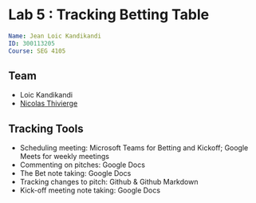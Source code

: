 # Lab 5 : Tracking Betting Table
```yaml
Name: Jean Loic Kandikandi
ID: 300113205
Course: SEG 4105
```
## Team
- Loic Kandikandi
- [Nicolas Thivierge](https://github.com/Nico242001/seg4105_playground/blob/main/lab05/README.md)

## Tracking Tools
- Scheduling meeting: Microsoft Teams for Betting and Kickoff; Google Meets for weekly meetings
- Commenting on pitches: Google Docs
- The Bet note taking: Google Docs
- Tracking changes to pitch: Github & Github Markdown
- Kick-off meeting note taking: Google Docs
